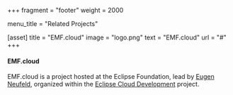 +++
fragment = "footer"
weight = 2000

menu_title = "Related Projects"

[asset]
  title = "EMF.cloud"
  image = "logo.png"
  text = "EMF.cloud"
  url = "#"
+++

#### EMF.cloud

EMF.cloud is a project hosted at the Eclipse Foundation, lead by [Eugen Neufeld](https://projects.eclipse.org/projects/ecd.emfcloud/who), organized within the [Eclipse Cloud Development](https://projects.eclipse.org/projects/ecd) project.
